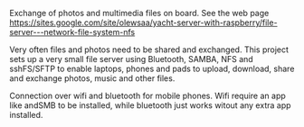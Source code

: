 Exchange of photos and multimedia files on board. See the web page
https://sites.google.com/site/olewsaa/yacht-server-with-raspberry/file-server---network-file-system-nfs


Very often files and photos need to be shared and exchanged. This project sets up a very small file server using Bluetooth, SAMBA, NFS and sshFS/SFTP to enable laptops, phones and pads to upload, download, share and exchange photos, music and other files.

Connection over wifi and bluetooth for mobile phones. Wifi require an app like andSMB to be installed, while bluetooth 
just works witout any extra app installed. 

